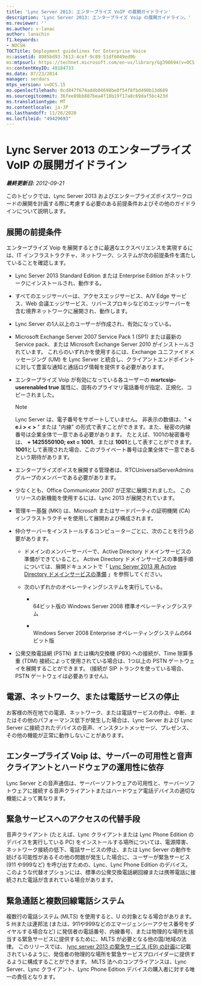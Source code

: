 ```yaml
---
title: 'Lync Server 2013: エンタープライズ VoIP の展開ガイドライン'
description: 'Lync Server 2013: エンタープライズ Voip の展開ガイドライン。'
ms.reviewer: ''
ms.author: v-lanac
author: lanachin
f1.keywords:
- NOCSH
TOCTitle: Deployment guidelines for Enterprise Voice
ms:assetid: 8985bd93-7613-4cef-9c89-51df6049ed9b
ms:mtpsurl: https://technet.microsoft.com/en-us/library/Gg398694(v=OCS.15)
ms:contentKeyID: 48184733
ms.date: 07/23/2014
manager: serdars
mtps_version: v=OCS.15
ms.openlocfilehash: 0cd847f674ad4b04698be0f54f8fbd490b13d689
ms.sourcegitcommit: 36fee89bb887bea4f18b19f17a8c69daf5bc423d
ms.translationtype: MT
ms.contentlocale: ja-JP
ms.lasthandoff: 11/26/2020
ms.locfileid: "49429693"
---
```

# <a name="deployment-guidelines-for-enterprise-voice-in-lync-server-2013"></a>Lync Server 2013 のエンタープライズ VoIP の展開ガイドライン

<div data-xmlns="http://www.w3.org/1999/xhtml">

<div class="topic" data-xmlns="http://www.w3.org/1999/xhtml" data-msxsl="urn:schemas-microsoft-com:xslt" data-cs="https://msdn.microsoft.com/">

<div data-asp="https://msdn2.microsoft.com/asp">



</div>

<div id="mainSection">

<div id="mainBody">

<span> </span>

_**最終更新日:** 2012-09-21_

このトピックでは、Lync Server 2013 およびエンタープライズボイスワークロードの展開を計画する際に考慮する必要のある前提条件およびその他のガイドラインについて説明します。

<div>

## <a name="deployment-prerequisites"></a>展開の前提条件

エンタープライズ Voip を展開するときに最適なエクスペリエンスを実現するには、IT インフラストラクチャ、ネットワーク、システムが次の前提条件を満たしていることを確認します。

  - Lync Server 2013 Standard Edition または Enterprise Edition がネットワークにインストールされ、動作する。

  - すべてのエッジサーバーは、アクセスエッジサービス、A/V Edge サービス、Web 会議エッジサービス、リバースプロキシなどのエッジサーバーを含む境界ネットワークに展開され、動作します。

  - Lync Server の1人以上のユーザーが作成され、有効になっている。

  - Microsoft Exchange Server 2007 Service Pack 1 (SP1) または最新の Service pack、または Microsoft Exchange Server 2010 がインストールされています。 これらのいずれかを使用するには、Exchange ユニファイドメッセージング (UM) を Lync Server と統合し、クライアントエンドポイントに対して豊富な通知と通話ログ情報を提供する必要があります。

  - エンタープライズ Voip が有効になっている各ユーザーの **msrtcsip-userenabled true** 属性に、固有のプライマリ電話番号が指定、正規化、コピーされました。
    
    <div>
    

    > [!NOTE]  
    > Lync Server は、電子番号をサポートしていません。 非表示の数値は、" <STRONG> &lt; e.i &gt; &lt; &gt; </STRONG> " または "内線" の形式で表すことができます。また、秘密の内線番号は企業全体で一意である必要があります。 たとえば、1001の秘密番号は、 <STRONG>+ 1425550100; ext = 1001</STRONG>、または <STRONG>1001</STRONG>として表すことができます。 <STRONG>1001</STRONG>として表現された場合、このプライベート番号は企業全体で一意であるという期待があります。

    
    </div>

  - エンタープライズボイスを展開する管理者は、RTCUniversalServerAdmins グループのメンバーである必要があります。

  - 少なくとも、Office Communicator 2007 が正常に展開されました。 このリリースの新機能を使用するには、Lync 2013 が展開されています。

  - 管理キー基盤 (MKI) は、Microsoft またはサードパーティの証明機関 (CA) インフラストラクチャを使用して展開および構成されます。

  - 仲介サーバーをインストールするコンピューターごとに、次のことを行う必要があります。
    
      - ドメインのメンバーサーバーで、Active Directory ドメインサービスの準備ができていること。 Active Directory ドメインサービスの準備手順については、展開ドキュメントで「 [Lync Server 2013 用 Active Directory ドメインサービスの準備](lync-server-2013-preparing-active-directory-domain-services.md) 」を参照してください。
    
      - 次のいずれかのオペレーティングシステムを実行している。
        
          - <span></span>  
            64ビット版の Windows Server 2008 標準オペレーティングシステム
        
          - <span></span>  
            Windows Server 2008 Enterprise オペレーティングシステムの64ビット版

  - 公衆交換電話網 (PSTN) または構内交換機 (PBX) への接続が、Time 除算多重 (TDM) 接続によって使用されている場合は、1つ以上の PSTN ゲートウェイを展開することができます。 (接続が SIP トランクを使っている場合、PSTN ゲートウェイは必要ありません)。

</div>

<div>

## <a name="power-network-or-telephone-service-outages"></a>電源、ネットワーク、または電話サービスの停止

お客様の所在地での電源、ネットワーク、または電話サービスの停止、中断、またはその他のパフォーマンス低下が発生した場合は、Lync Server および Lync Server に接続されたデバイスの音声、インスタントメッセージ、プレゼンス、その他の機能が正常に動作しないことがあります。

</div>

<div>

## <a name="enterprise-voice-depends-on-server-availability-and-voice-client-and-hardware-operability"></a>エンタープライズ Voip は、サーバーの可用性と音声クライアントとハードウェアの運用性に依存

Lync Server との音声通信は、サーバーソフトウェアの可用性と、サーバーソフトウェアに接続する音声クライアントまたはハードウェア電話デバイスの適切な機能によって異なります。

</div>

<div>

## <a name="alternative-means-of-accessing-emergency-services"></a>緊急サービスへのアクセスの代替手段

音声クライアント (たとえば、Lync クライアントまたは Lync Phone Edition のデバイスを実行している PC) をインストールする場所については、電源障害、ネットワーク接続の低下、電話サービスの停止、または Lync Server の動作を妨げる可能性があるその他の問題が発生した場合に、ユーザーが緊急サービス (911 や999など) を呼び出すための、Lync、Lync Phone Edition のデバイス。 このような代替オプションには、標準の公衆交換電話網回線または携帯電話に接続された電話が含まれている場合があります。

</div>

<div>

## <a name="emergency-calls-and-multi-line-telephone-systems"></a>緊急通話と複数回線電話システム

複数行の電話システム (MLTS) を使用すると、U の対象となる場合があります。 S 州または連邦法 (または、911や999などのエマージェンシーアクセス番号をダイヤルする場合など) に発信者の電話番号、内線番号、または物理的な場所を該当する緊急サービスに提供するために、MLTS が必要となる他の国/地域の法律。 このリリースでは、 [lync server 2013 の緊急サービス (E9) の計画](lync-server-2013-planning-for-emergency-services-e9-1-1.md)に記載されているように、発信者の物理的な場所を緊急サービスプロバイダーに提供するように構成することができます。 MLTS 法へのコンプライアンスは、Lync Server、Lync クライアント、Lync Phone Edition デバイスの購入者に対する唯一の責任となります。

</div>

</div>

<span> </span>

</div>

</div>

</div>

